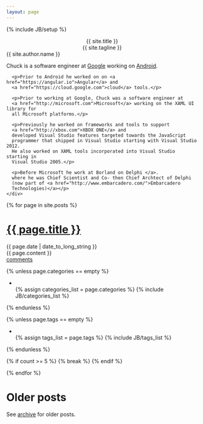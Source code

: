 ```yaml
---
layout: page
---
```

{% include JB/setup %}

<div class="site-header">
  <center class="site-title">{{ site.title }}</center>
  <center class="site-quote">{{ site.tagline }}</center>
</div>

<div class="side-panel">
  <div class="author">
    <div class="about-author">
      <div class="author-name"> {{ site.author.name }} </div>
    </div>
    <div class="author-description">
      <p>Chuck is a software engineer at <a href="https://google.com">Google</a> working
        on <a href="https://www.android.com">Android</a>.</p>

      <p>Prior to Android he worked on on <a href="https://angular.io">Angular</a> and 
      <a href="https://cloud.google.com">cloud</a> tools.</p>

      <p>Prior to working at Google, Chuck was a software engineer at
      <a href="http://microsoft.com">Microsoft</a> working on the XAML UI library for
      all Microsoft platforms.</p>

      <p>Previously he worked on frameworks and tools to support
      <a href="http://xbox.com">XBOX ONE</a> and
      developed Visual Studio features targeted towards the JavaScript
      programmer that shipped in Visual Studio starting with Visual Studio 2012.
      He also worked on XAML tools incorporated into Visual Studio starting in
      Visual Studio 2005.</p>

      <p>Before Microsoft he work at Borland on Delphi </a>.
      where he was Chief Scientist and Co- then Chief Archtect of Delphi
      (now part of <a href="http://www.embarcadero.com/">Embarcadero
      Technologies)</a></p>
    </div>
  </div>
</div>

<div class="main-content">
<!-- {% increment count %} -->
{% for page in site.posts %}
<h1><a href="{{ BASE_PATH }}{{ page.url }}">{{ page.title }}</a></h1>
<div class="row post-full">
  <div class="col-xs-12">
    <div class="date">
      <span>{{ page.date | date_to_long_string }}</span>
    </div>
    <div class="content">
      {{ page.content }}
    </div>

  <div class="comments-link">
    <a href="{{ BASE_PATH }}{{ page.url }}/#disqus_thread">comments</a>
  </div>

  {% unless page.categories == empty %}
  <ul class="tag_box inline">
    <li><i class="glyphicon glyphicon-open"></i></li>
    {% assign categories_list = page.categories %}
    {% include JB/categories_list %}
  </ul>
  {% endunless %}  

  {% unless page.tags == empty %}
  <ul class="tag_box inline">
    <li><i class="glyphicon glyphicon-tags"></i></li>
    {% assign tags_list = page.tags %}
    {% include JB/tags_list %}
  </ul>
  {% endunless %}

  {% if count >= 5 %}
    {% break %}
  {% endif %}
  <!-- {% increment count %} -->
{% endfor %}

<h1>Older posts</h1>
<div class="archive-text">
  See <a href="archive.html">archive</a> for older posts.
</div>
</div>
